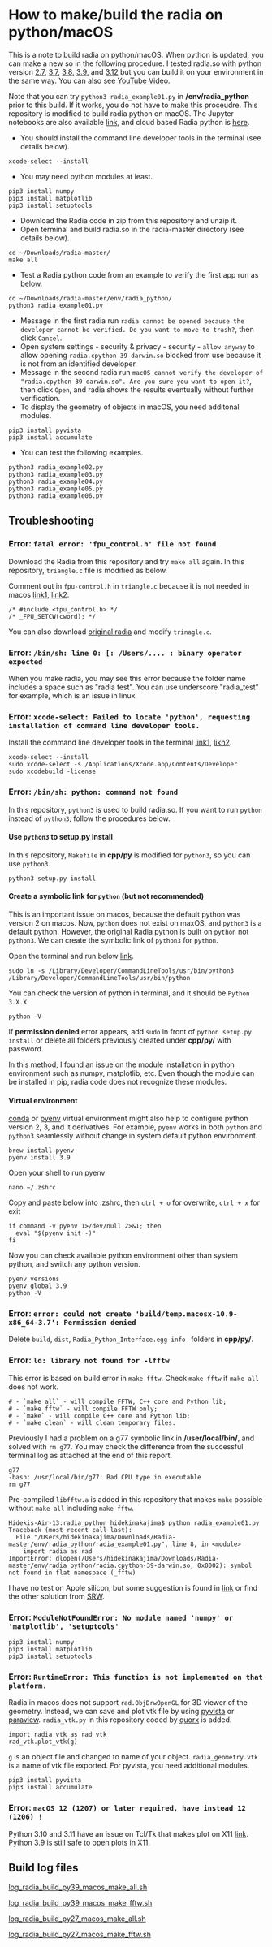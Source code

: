 # How to make/build the radia on python/macOS

This is a note to build radia on python/macOS. When python is updated, you can make a new so in the following procedure. I tested radia.so with python version [2.7](https://github.com/hidecode221b/Radia/blob/master/env/radia_python/radia.cpython-27m-darwin.so), [3.7](https://github.com/hidecode221b/Radia/blob/master/env/radia_python/radia.cpython-37m-darwin.so), [3.8](https://github.com/hidecode221b/Radia/blob/master/env/radia_python/radia.cpython-38-darwin.so), [3.9](https://github.com/hidecode221b/Radia/blob/master/env/radia_python/radia.cpython-39-darwin.so), and [3.12](https://github.com/hidecode221b/Radia/blob/master/env/radia_python/radia.cpython-312-darwin.so)  but you can build it on your environment in the same way. You can also see [YouTube Video](https://youtu.be/mbbfCD5LF5c). 

Note that you can try `python3 radia_example01.py` in **/env/radia_python** prior to this build. If it works, you do not have to make this proceudre. This repository is modified to build radia python on macOS. The Jupyter notebooks are also available [link](https://github.com/radiasoft/Radia-Examples), and cloud based Radia python is [here](https://www.sirepo.com/en/apps/magnets/).

- You should install the command line developer tools in the terminal (see details below).
```
xcode-select --install
```
- You may need python modules at least.
```
pip3 install numpy
pip3 install matplotlib
pip3 install setuptools
```
- Download the Radia code in zip from this repository and unzip it.
- Open terminal and build radia.so in the radia-master directory (see details below).
```
cd ~/Downloads/radia-master/
make all
```
<!-- 
- Change the directory to **/cpp/py/** and run setup.py (if permission denied, add `sudo` in front of `python3`).
```
cd cpp/py
python3 setup.py install
```
- Make a copy of **/cpp/py/build/** *lib.macosx-10.9-x86_64-X.X/radia.cpython-XX-darwin.so* (names depend on your environment), and paste it in the directory **/env/radia_python/**.
```
cd build
ls
cd build/lib.macosx-12.9-x86_64-3.9/
cp radia.cpython-39-darwin.so ~/Downloads/radia-master/env/radia_python/radia.cpython-39-darwin.so
```
- Duplicate `radia.cpython-XX-darwin.so` and rename it to **radia.so** which works for Radia in python (you can overwrite or rename the original radia.so).
```
cd ~/Downloads/radia-master/env/radia_python/
cp radia.cpython-39-darwin.so radia.so
```
-->
- Test a Radia python code from an example to verify the first app run as below.
```
cd ~/Downloads/radia-master/env/radia_python/
python3 radia_example01.py
```
- Message in the first radia run `radia cannot be opened because the developer cannot be verified. Do you want to move to trash?`, then click `Cancel`.
- Open system settings - security & privacy - security - `allow anyway` to allow opening `radia.cpython-39-darwin.so` blocked from use because it is not from an identified developer.
- Message in the second radia run `macOS cannot verify the developer of "radia.cpython-39-darwin.so". Are you sure you want to open it?`, then click `Open`, and radia shows the results eventually without further verification.
- To display the geometry of objects in macOS, you need additonal modules.
```
pip3 install pyvista
pip3 install accumulate
```
- You can test the following examples. 
```
python3 radia_example02.py
python3 radia_example03.py
python3 radia_example04.py
python3 radia_example05.py
python3 radia_example06.py
```

## Troubleshooting

### Error: `fatal error: 'fpu_control.h' file not found`

Download the Radia from this repository and try `make all` again. In this repository, `triangle.c` file is modified as below.

Comment out in `fpu-control.h` in `triangle.c` because it is not needed in macos [link1](https://github.com/YosysHQ/yosys/issues/334), [link2](https://stackoverflow.com/questions/4271881/newbie-problem-with-gcc-4-2-compiler-mac-osx-fpu-control-h-no-such-file-or-d).

```
/* #include <fpu_control.h> */
/* _FPU_SETCW(cword); */
```

You can also download [original radia](https://github.com/ochubar/Radia) and modify `trinagle.c`.

### Error: `/bin/sh: line 0: [: /Users/.... : binary operator expected`

When you make radia, you may see this error because the folder name includes a space such as "radia test". You can use underscore "radia_test" for example, which is an issue in linux.

### Error: `xcode-select: Failed to locate 'python', requesting installation of command line developer tools.`

Install the command line developer tools in the terminal [link1](https://mac.install.guide/commandlinetools/), [likn2](https://www.intel.com/content/www/us/en/developer/articles/troubleshooting/error-ld-library-not-found-with-macos-big-sur.html).

```
xcode-select --install
sudo xcode-select -s /Applications/Xcode.app/Contents/Developer
sudo xcodebuild -license
```

### Error: `/bin/sh: python: command not found`

In this repository, `python3` is used to build radia.so. If you want to run `python` instead of `python3`, follow the procedures below.

#### Use `python3` to setup.py install

In this repository, `Makefile` in **cpp/py** is modified for `python3`, so you can use `python3`.
```
python3 setup.py install
```

#### Create a symbolic link for `python` (but not recommended)

This is an important issue on macos, because the default python was version 2 on macos. Now, `python` does not exist on maxOS, and `python3` is a default python. However, the original Radia python is built on `python` not `python3`. We can create the symbolic link of `python3` for `python`.

Open the terminal and run below [link](https://developer.apple.com/forums/thread/704099).

```
sudo ln -s /Library/Developer/CommandLineTools/usr/bin/python3 /Library/Developer/CommandLineTools/usr/bin/python
```

You can check the version of python in terminal, and it should be `Python 3.X.X`.

```
python -V
```

If **permission denied** error appears, add `sudo` in front of `python setup.py install` or delete all folders previously created under **cpp/py/** with password.

In this method, I found an issue on the module installation in python environment such as numpy, matplotlib, etc. Even though the module can be installed in pip, radia code does not recognize these modules.


#### Virtual environment

[conda](https://conda.io/projects/conda/en/latest/user-guide/tasks/manage-environments.html) or [pyenv](https://www.janmeppe.com/blog/how-to-set-python3-as-default-mac/) virtual environment might also help to configure python version 2, 3, and it derivatives. For example, `pyenv` works in both `python` and `python3` seamlessly without change in system default python environment.

```
brew install pyenv
pyenv install 3.9
```

Open your shell to run pyenv
```
nano ~/.zshrc
```
Copy and paste below into .zshrc, then `ctrl + o` for overwrite, `ctrl + x` for exit
```
if command -v pyenv 1>/dev/null 2>&1; then
  eval "$(pyenv init -)"
fi
```
Now you can check available python environment other than system python, and switch any python version.
```
pyenv versions
pyenv global 3.9
python -V
```

### Error: `error: could not create 'build/temp.macosx-10.9-x86_64-3.7': Permission denied`

Delete `build`, `dist`, `Radia_Python_Interface.egg-info ` folders in **cpp/py/**.

### Error: `ld: library not found for -lfftw`

This error is based on build error in `make fftw`. Check `make fftw` if `make all` does not work. 

```
# - `make all` - will compile FFTW, C++ core and Python lib;
# - `make fftw` - will compile FFTW only;
# - `make` - will compile C++ core and Python lib;
# - `make clean` - will clean temporary files.
```

Previously I had a problem on a g77 symbolic link in **/user/local/bin/**, and solved with `rm g77`. You may check the difference from the successful terminal log as attached at the end of this report.

```
g77
-bash: /usr/local/bin/g77: Bad CPU type in executable
rm g77
```

Pre-compiled `libfftw.a` is added in this repository that makes `make` possible without `make all` including `make fftw`.

```
Hidekis-Air-13:radia_python hidekinakajima$ python radia_example01.py
Traceback (most recent call last):
  File "/Users/hidekinakajima/Downloads/Radia-master/env/radia_python/radia_example01.py", line 8, in <module>
    import radia as rad
ImportError: dlopen(/Users/hidekinakajima/Downloads/Radia-master/env/radia_python/radia.cpython-39-darwin.so, 0x0002): symbol not found in flat namespace (_fftw)
```

I have no test on Apple silicon, but some suggestion is found in [link](https://stackoverflow.com/questions/73030706/how-to-install-fftw-2-1-5-on-an-m1-macbook-pro) or find the other solution from [SRW](https://github.com/ochubar/SRW).


### Error: `ModuleNotFoundError: No module named 'numpy' or 'matplotlib', 'setuptools'`

```
pip3 install numpy
pip3 install matplotlib
pip3 install setuptools
```

### Error: `RuntimeError: This function is not implemented on that platform.`

Radia in macos does not support `rad.ObjDrwOpenGL` for 3D viewer of the geometry. Instead, we can save and plot vtk file by using [pyvista](https://pyvista.org/) or [paraview](https://www.paraview.org/). `radia_vtk.py` in this repository coded by [quorx](https://github.com/ochubar/Radia/issues/17) is added.

```
import radia_vtk as rad_vtk
rad_vtk.plot_vtk(g)
```
`g` is an object file and changed to name of your object. `radia_geometry.vtk` is a name of vtk file exported. For pyvista, you need additional modules.
```
pip3 install pyvista
pip3 install accumulate
```

### Error: `macOS 12 (1207) or later required, have instead 12 (1206) !`

Python 3.10 and 3.11 have an issue on Tcl/Tk that makes plot on X11 [link](https://www.python.org/download/mac/tcltk/). Python 3.9 is still safe to open plots in X11.

## Build log files

[log_radia_build_py39_macos_make_all.sh](https://github.com/hidecode221b/Radia/blob/master/env/radia_python/log_radia_build_py39_macos_make_all.sh)

[log_radia_build_py39_macos_make_fftw.sh](https://github.com/hidecode221b/Radia/blob/master/env/radia_python/log_radia_build_py39_macos_make_fftw.sh)

[log_radia_build_py27_macos_make_all.sh](https://github.com/hidecode221b/Radia/blob/master/env/radia_python/log_radia_build_py27_macos_make_all.sh)

[log_radia_build_py27_macos_make_fftw.sh](https://github.com/hidecode221b/Radia/blob/master/env/radia_python/log_radia_build_py27_macos_make_fftw.sh)

